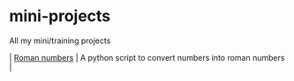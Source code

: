 # mini-projects
All my mini/training projects 

| [Roman numbers](./01_Roman_numbers) | A python script to convert numbers into roman numbers |

